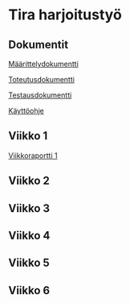 # Tira harjoitustyö
## Dokumentit
[Määrittelydokumentti](https://github.com/minttugomez/tira-harjoitustyo/blob/master/dokumentaatio/M%C3%A4%C3%A4rittelydokumentti)

[Toteutusdokumentti]()

[Testausdokumentti]()

[Käyttöohje]()
## Viikko 1
[Viikkoraportti 1](https://github.com/minttugomez/tira-harjoitustyo/blob/master/dokumentaatio/viikko1)
## Viikko 2
## Viikko 3
## Viikko 4
## Viikko 5
## Viikko 6
